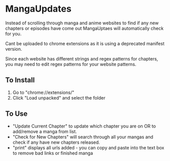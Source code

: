 # MangaUpdates
Instead of scrolling through manga and anime websites to find if any new chapters or episodes have come out MangaUptaes will automatically check for you.

Cant be uploaded to chrome extensions as it is using a deprecated manifest version.

Since each website has different strings and regex patterns for chapters, you may need to edit regex patterns for your website patterns.

## To Install

1. Go to "chrome://extensions/"
2. Click "Load unpacked" and select the folder


## To Use

- "Update Current Chapter" to update which chapter you are on OR to add/remove a manga from list.
- "Check for New Chapters" will search through all your mangas and check if any have new chapters released.
- "print" displays all urls added - you can copy and paste into the text box to remove bad links or finished manga
